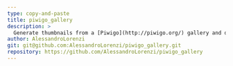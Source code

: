 ```yaml
---
type: copy-and-paste
title: piwigo_gallery
description: >
  Generate thumbnails from a [Piwigo](http://piwigo.org/) gallery and display them with a Liquid tag
author: AlessandroLorenzi
git: git@github.com:AlessandroLorenzi/piwigo_gallery.git
repository: https://github.com/AlessandroLorenzi/piwigo_gallery
---
```

